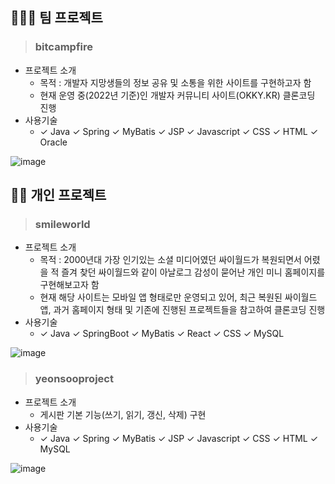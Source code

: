 ## 👨‍👧‍👧 팀 프로젝트
> ### **bitcampfire**
  * 프로젝트 소개
    - 목적 : 개발자 지망생들의 정보 공유 및 소통을 위한 사이트를 구현하고자 함
    - 현재 운영 중(2022년 기준)인 개발자 커뮤니티 사이트(OKKY.KR) 클론코딩 진행
  * 사용기술 
    - ✓ Java
      ✓ Spring 
      ✓ MyBatis
      ✓ JSP
      ✓ Javascript
      ✓ CSS
      ✓ HTML
      ✓ Oracle
      
![image](https://user-images.githubusercontent.com/107453907/222642904-286bca11-f12b-417e-bbea-3fd2e0e033cb.png)

## 🙆‍♀️ 개인 프로젝트
> ### **smileworld**
  * 프로젝트 소개
    - 목적 : 2000년대 가장 인기있는 소셜 미디어였던 싸이월드가 복원되면서 어렸을 적 즐겨 찾던 싸이월드와 같이 아날로그 감성이 묻어난 개인 미니 홈페이지를 구현해보고자 함  
    - 현재 해당 사이트는 모바일 앱 형태로만 운영되고 있어, 최근 복원된 싸이월드 앱, 과거 홈페이지 형태 및 기존에 진행된 프로젝트들을 참고하여 클론코딩 진행
  * 사용기술 
    - ✓ Java
      ✓ SpringBoot 
      ✓ MyBatis
      ✓ React
      ✓ CSS
      ✓ MySQL
      
![image](https://user-images.githubusercontent.com/107453907/222645855-9215b074-d0ae-48bf-b098-f8d9aad2d340.png) 

> ### **yeonsooproject**
  * 프로젝트 소개 
    - 게시판 기본 기능(쓰기, 읽기, 갱신, 삭제) 구현
  * 사용기술 
    - ✓ Java
      ✓ Spring 
      ✓ MyBatis
      ✓ JSP
      ✓ Javascript
      ✓ CSS
      ✓ HTML
      ✓ MySQL
      
![image](https://user-images.githubusercontent.com/107453907/222645501-b66c8107-ada6-45b0-b50e-6021bb7cfeeb.png)
